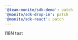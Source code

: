 ```yaml
---
'@team-monite/sdk-demo': patch
'@monite/sdk-drop-in': patch
'@monite/sdk-react': patch
---
```


I18N test

